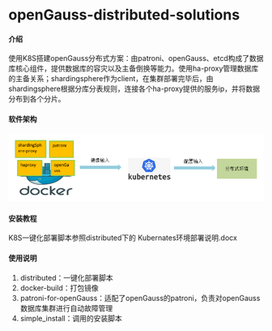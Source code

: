 # openGauss-distributed-solutions

#### 介绍

使用K8S搭建openGauss分布式方案：由patroni、openGauss、etcd构成了数据库核心组件，提供数据库的容灾以及主备倒换等能力。使用ha-proxy管理数据库的主备关系；shardingsphere作为client，在集群部署完毕后，由shardingsphere根据分库分表规则，连接各个ha-proxy提供的服务ip，并将数据分布到各个分片。

#### 软件架构

![20220331-154008](20220331-154008.png)

#### 安装教程

K8S一键化部署脚本参照distributed下的 Kubernates环境部署说明.docx

#### 使用说明

1.  distributed：一键化部署脚本
2.  docker-build：打包镜像
3.  patroni-for-openGauss：适配了openGauss的patroni，负责对openGauss数据库集群进行自动故障管理
4.  simple_install：调用的安装脚本